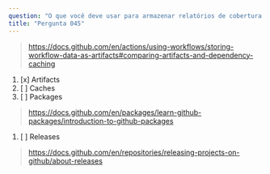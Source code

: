 ```yaml
---
question: "O que você deve usar para armazenar relatórios de cobertura ou capturas de tela geradas durante um workflow que executa testes automatizados para um repositório?"
title: "Pergunta 045"
---
```



> https://docs.github.com/en/actions/using-workflows/storing-workflow-data-as-artifacts#comparing-artifacts-and-dependency-caching
1. [x] Artifacts
1. [ ] Caches
1. [ ] Packages
> https://docs.github.com/en/packages/learn-github-packages/introduction-to-github-packages
1. [ ] Releases
> https://docs.github.com/en/repositories/releasing-projects-on-github/about-releases
